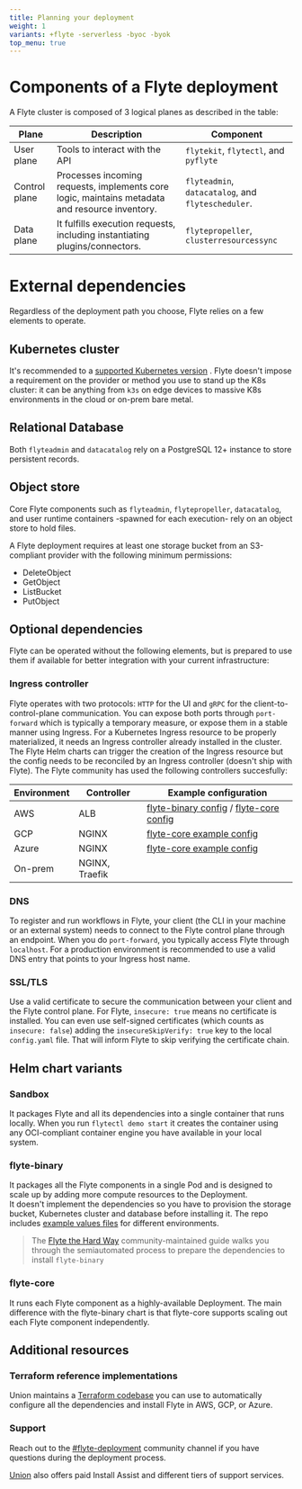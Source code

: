 ```yaml
---
title: Planning your deployment
weight: 1
variants: +flyte -serverless -byoc -byok
top_menu: true
---
```


# Components of a Flyte deployment


A Flyte cluster is composed of 3 logical planes as described in the table:

| Plane  | Description  | Component  | 
|---|---|---|
| User plane  | Tools to interact with the API  | `flytekit`, `flytectl`, and `pyflyte`  | 
| Control plane  | Processes incoming requests, implements core logic, maintains metadata and resource inventory.  | `flyteadmin`, `datacatalog`, and `flytescheduler`.  |
| Data plane  | It fulfills execution requests, including instantiating plugins/connectors.  | `flytepropeller`, `clusterresourcessync`   |

# External dependencies
Regardless of the deployment path you choose, Flyte relies on a few elements to operate. 

## Kubernetes cluster
It's recommended to a [supported Kubernetes version](https://kubernetes.io/releases/version-skew-policy/#supported-versions) . Flyte doesn't impose a requirement on the provider or method you use to stand up the K8s cluster: it can be anything from `k3s` on edge devices to massive K8s environments in the cloud or on-prem bare metal.

## Relational Database

Both `flyteadmin` and `datacatalog` rely on a PostgreSQL 12+ instance to store persistent records. 

## Object store

Core Flyte components such as `flyteadmin`, `flytepropeller`, `datacatalog`, and user runtime containers -spawned for each execution- rely on an object store to hold files. 

A Flyte deployment requires at least one storage bucket from an S3-compliant provider with the following minimum permissions:

- DeleteObject
- GetObject
- ListBucket
- PutObject

## Optional dependencies

Flyte can be operated without the following elements, but is prepared to use them if available for better integration with your current infrastructure:

### Ingress controller


Flyte operates with two protocols: `HTTP` for the UI and `gRPC` for the client-to-control-plane communication. You can expose both ports through `port-forward` which is typically a temporary measure, or expose them in a stable manner using Ingress. For a Kubernetes Ingress resource to be properly materialized, it needs an Ingress controller already installed in the cluster.  
The Flyte Helm charts can trigger the creation of the Ingress resource but the config needs to be reconciled by an Ingress controller (doesn't ship with Flyte). 
The Flyte community has used the following controllers succesfully:

| Environment  | Controller  | Example configuration  |
|---|---|---|
| AWS  | ALB  | [flyte-binary config](https://github.com/flyteorg/flyte/blob/754ab74b29f5fee665fd1cfde38fccccd95af8bd/charts/flyte-binary/eks-starter.yaml#L108-L120) / [flyte-core config](https://github.com/flyteorg/flyte/blob/754ab74b29f5fee665fd1cfde38fccccd95af8bd/charts/flyte-core/values-eks.yaml#L142-L160)  |
| GCP  | NGINX  | [flyte-core example config](https://github.com/flyteorg/flyte/blob/754ab74b29f5fee665fd1cfde38fccccd95af8bd/charts/flyte-core/values-gcp.yaml#L160-L173)  |
| Azure  | NGINX | [flyte-core example config](https://github.com/flyteorg/flyte/blob/754ab74b29f5fee665fd1cfde38fccccd95af8bd/charts/flyte-core/values-gcp.yaml#L160-L173)   | 
| On-prem | NGINX, Traefik |

### DNS
To register and run workflows in Flyte, your client (the CLI in your machine or an external system) needs to connect to the Flyte control plane through an endpoint. When you do `port-forward`, you typically access Flyte through `localhost`. For a production environment is recommended to use a valid DNS entry that points to your Ingress host name.

### SSL/TLS

Use a valid certificate to secure the communication between your client and the Flyte control plane. For Flyte, `insecure: true` means no certificate is installed. You can even use self-signed certificates (which counts as `insecure: false`) adding the `insecureSkipVerify: true` key to the local `config.yaml` file. That will inform Flyte to skip verifying the certificate chain.

## Helm chart variants

### Sandbox
It packages Flyte and all its dependencies into a single container that runs locally.
When you run `flytectl demo start` it creates the container using any OCI-compliant container engine you have available in your local system.

### flyte-binary
It packages all the Flyte components in a single Pod and is designed to scale up by adding more compute resources to the Deployment.  
It doesn't implement the dependencies so you have to provision the storage bucket, Kubernetes cluster and database before installing it. 
The repo includes [example values files](https://github.com/flyteorg/flyte/tree/master/charts/flyte-binary) for different environments.

> The [Flyte the Hard Way](https://github.com/davidmirror-ops/flyte-the-hard-way) community-maintained guide walks you through the semiautomated process to prepare the dependencies to install `flyte-binary`

### flyte-core
It runs each Flyte component as a highly-available Deployment. The main difference with the flyte-binary chart is that flyte-core supports scaling out each Flyte component independently.

## Additional resources

### Terraform reference implementations

Union maintains a [Terraform codebase](https://github.com/unionai-oss/deploy-flyte) you can use to automatically configure all the dependencies and install Flyte in AWS, GCP, or Azure.

### Support

Reach out to the [#flyte-deployment](https://flyte-org.slack.com/archives/C01P3B761A6) community channel if you have questions during the deployment process.

[Union](https://www.union.ai/contact) also offers paid Install Assist and different tiers of support services. 
